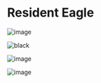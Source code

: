 # Resident Eagle

![image](https://github.com/pdep-utn-frd/2023-tpgame-representantes/assets/128098721/554cacc9-7041-411f-94e9-a22bbc4c3628)


![black](https://github.com/pdep-utn-frd/2023-tpgame-representantes/assets/128098721/e2dcde79-d861-4a66-b4cd-158e4bc7b3d0)


![image](https://github.com/pdep-utn-frd/2023-tpgame-representantes/assets/128098721/c88e8869-1af6-4c09-bce4-3aa7499ba570)

![image](https://github.com/pdep-utn-frd/2023-tpgame-representantes/assets/128098721/2ccdc96c-dc25-4a48-8b91-abae021184c4)
